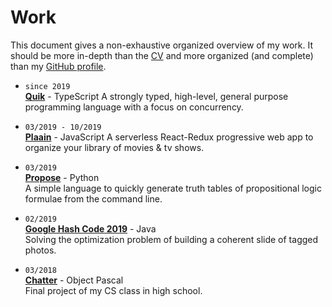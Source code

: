 # Work

This document gives a non-exhaustive organized overview of my work. It should be more in-depth than the [CV](README.md) and more organized (and complete) than my [GitHub profile](https://github.com/jonhue).

*
    `since 2019`  
    [**Quik**](https://github.com/quik-lang/quik) - TypeScript
    A strongly typed, high-level, general purpose programming language with a
    focus on concurrency.

*
    `03/2019 - 10/2019`  
    [**Plaain**](https://jonhue.github.io/plaain) - JavaScript
    A serverless React-Redux progressive web app to organize your library of
    movies & tv shows.

*
    `03/2019`  
    [**Propose**](https://github.com/jonhue/propose) - Python  
    A simple language to quickly generate truth tables of propositional logic
    formulae from the command line.

*
    `02/2019`  
    [**Google Hash Code 2019**](https://github.com/hashcode-hashcookies/hashcode) - Java  
    Solving the optimization problem of building a coherent slide of tagged
    photos.

*
    `03/2018`  
    [**Chatter**](https://github.com/jonhue/chatter) - Object Pascal  
    Final project of my CS class in high school.
